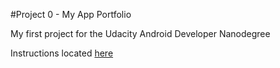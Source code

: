 #Project 0 - My App Portfolio

My first project for the Udacity Android Developer Nanodegree

Instructions located [here](https://www.udacity.com/course/viewer#!/c-nd801/l-4182219172/m-4180229420)

